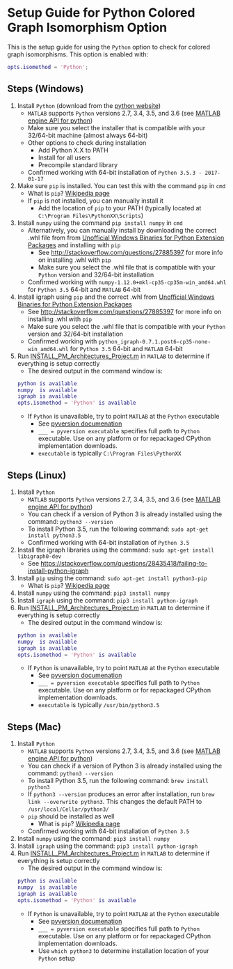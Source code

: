 # Setup Guide for Python Colored Graph Isomorphism Option 

This is the setup guide for using the `Python` option to check for colored graph isomorphisms. This option is enabled with:
```matlab
opts.isomethod = 'Python';
```
## Steps (Windows)
1. Install `Python` (download from the [python website](https://www.python.org/downloads/windows/))
	- `MATLAB` supports `Python` versions 2.7, 3.4, 3.5, and 3.6 (see [MATLAB engine API for python](https://www.mathworks.com/help/matlab/matlab-engine-for-python.html))
	- Make sure you select the installer that is compatible with your 32/64-bit machine (almost always 64-bit)
	- Other options to check during installation
		- Add Python X.X to PATH
		- Install for all users
		- Precompile standard library
	- Confirmed working with 64-bit installation of `Python 3.5.3 - 2017-01-17` 
2. Make sure `pip` is installed. You can test this with the command `pip` in `cmd`
	- What is `pip`? [Wikipedia page](https://en.wikipedia.org/wiki/Pip_(package_manager))
	- If `pip` is not installed, you can manually install it
		- Add the location of `pip` to your PATH (typically located at `C:\Program Files\PythonXX\Scripts`)
3. Install `numpy` using the command `pip install numpy` in `cmd`
	- Alternatively, you can manually install by downloading the correct .whl file from from [Unofficial Windows Binaries for Python Extension Packages](http://www.lfd.uci.edu/~gohlke/pythonlibs/#numpy) and installing with `pip`
		- See http://stackoverflow.com/questions/27885397 for more info on installing .whl with `pip`
		- Make sure you select the .whl file that is compatible with your `Python` version and 32/64-bit installation
	- Confirmed working with `numpy-1.12.0+mkl-cp35-cp35m-win_amd64.whl` for `Python 3.5` 64-bit and `MATLAB` 64-bit
4. Install igraph using `pip` and the correct .whl from [Unofficial Windows Binaries for Python Extension Packages](http://www.lfd.uci.edu/~gohlke/pythonlibs/#python-igraph)
	- See http://stackoverflow.com/questions/27885397 for more info on installing .whl with `pip`
	- Make sure you select the .whl file that is compatible with your `Python` version and 32/64-bit installation
	- Confirmed working with `python_igraph-0.7.1.post6-cp35-none-win_amd64.whl` for `Python 3.5` 64-bit and `MATLAB` 64-bit
5. Run [INSTALL_PM_Architectures_Project.m](https://github.com/danielrherber/pm-architectures-project/blob/master/INSTALL_PM_Architectures_Project.m) in `MATLAB` to determine if everything is setup correctly
	- The desired output in the command window is:
	```MATLAB
	python is available
	numpy  is available
	igraph is available
	opts.isomethod = 'Python' is available
	```
	- If `Python` is unavailable, try to point `MATLAB` at the `Python` executable
		- See [pyversion documenation](https://www.mathworks.com/help/`MATLAB`/ref/pyversion.html)
		- `___ = pyversion executable` specifies full path to `Python` executable. Use on any platform or for repackaged CPython implementation downloads.
		- `executable` is typically `C:\Program Files\PythonXX`

## Steps (Linux)

1. Install `Python`
	- `MATLAB` supports `Python` versions 2.7, 3.4, 3.5, and 3.6 (see [MATLAB engine API for python](https://www.mathworks.com/help/matlab/matlab-engine-for-python.html))
	- You can check if a version of Python 3 is already installed using the command: `python3 --version`
	- To install Python 3.5, run the following command: `sudo apt-get install python3.5`
	- Confirmed working with 64-bit installation of `Python 3.5` 
2. Install the igraph libraries using the command: `sudo apt-get install libigraph0-dev`
	- See https://stackoverflow.com/questions/28435418/failing-to-install-python-igraph
3. Install `pip` using the command: `sudo apt-get install python3-pip`
	- What is `pip`? [Wikipedia page](https://en.wikipedia.org/wiki/Pip_(package_manager))
4. Install `numpy` using the command: `pip3 install numpy`
5. Install `igraph` using the command: `pip3 install python-igraph`
6. Run [INSTALL_PM_Architectures_Project.m](https://github.com/danielrherber/pm-architectures-project/blob/master/INSTALL_PM_Architectures_Project.m) in `MATLAB` to determine if everything is setup correctly
	- The desired output in the command window is:
	```MATLAB
	python is available
	numpy  is available
	igraph is available
	opts.isomethod = 'Python' is available
	```
	- If `Python` is unavailable, try to point `MATLAB` at the `Python` executable
		- See [pyversion documenation](https://www.mathworks.com/help/matlab/ref/pyversion.html)
		- `___ = pyversion executable` specifies full path to `Python` executable. Use on any platform or for repackaged CPython implementation downloads.
		- `executable` is typically `/usr/bin/python3.5`

## Steps (Mac)

1. Install `Python`
	- `MATLAB` supports `Python` versions 2.7, 3.4, 3.5, and 3.6 (see [MATLAB engine API for python](https://www.mathworks.com/help/matlab/matlab-engine-for-python.html))
	- You can check if a version of Python 3 is already installed using the command: `python3 --version`
	- To install Python 3.5, run the following command: `brew install python3`
	- If `python3 --version` produces an error after installation, run `brew link --overwrite python3`. This changes the default PATH 
	to `/usr/local/Cellar/python3/`
	- `pip` should be installed as well
		- What is `pip`? [Wikipedia page](https://en.wikipedia.org/wiki/Pip_(package_manager))
	- Confirmed working with 64-bit installation of `Python 3.5` 
4. Install `numpy` using the command: `pip3 install numpy`
5. Install `igraph` using the command: `pip3 install python-igraph`
6. Run [INSTALL_PM_Architectures_Project.m](https://github.com/danielrherber/pm-architectures-project/blob/master/INSTALL_PM_Architectures_Project.m) in `MATLAB` to determine if everything is setup correctly
	- The desired output in the command window is:
	```MATLAB
	python is available
	numpy  is available
	igraph is available
	opts.isomethod = 'Python' is available
	```
	- If `Python` is unavailable, try to point `MATLAB` at the `Python` executable
		- See [pyversion documenation](https://www.mathworks.com/help/matlab/ref/pyversion.html)
		- `___ = pyversion executable` specifies full path to `Python` executable. Use on any platform or for repackaged CPython implementation downloads.
		- Use `which python3` to determine installation location of your `Python` setup